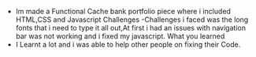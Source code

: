 
- Im made a Functional Cache bank portfolio piece where  i included HTML,CSS and Javascript
Challenges
-Challenges i faced was the long fonts that i need to type it all out,At first i had an issues with navigation bar was not working and i fixed my javascript.
What you learned
- I Learnt a lot and i was able to help other people on fixing their Code.



